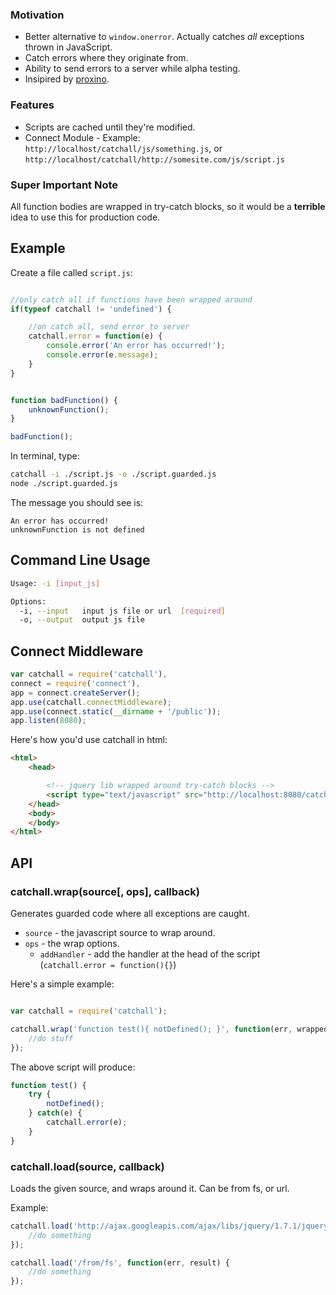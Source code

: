 
### Motivation

- Better alternative to `window.onerror`. Actually catches *all* exceptions thrown in JavaScript.
- Catch errors where they originate from.
- Ability to send errors to a server while alpha testing.
- Insipired by [proxino](https://www.proxino.com/).

### Features

- Scripts are cached until they're modified.
- Connect Module - Example: `http://localhost/catchall/js/something.js`, or `http://localhost/catchall/http://somesite.com/js/script.js`


### Super Important Note

All function bodies are wrapped in try-catch blocks, so it would be a **terrible** idea to use this for production code.

## Example

Create a file called `script.js`:

```javascript

//only catch all if functions have been wrapped around
if(typeof catchall != 'undefined') {

	//on catch all, send error to server
	catchall.error = function(e) {
		console.error('An error has occurred!');
		console.error(e.message);
	}	
}


function badFunction() {
	unknownFunction();
}

badFunction();

```

In terminal, type:

```bash
catchall -i ./script.js -o ./script.guarded.js
node ./script.guarded.js
```

The message you should see is:

```
An error has occurred!
unknownFunction is not defined
```

## Command Line Usage

```bash
Usage: -i [input_js]

Options:
  -i, --input   input js file or url  [required]
  -o, --output  output js file      
```

## Connect Middleware


```javascript
var catchall = require('catchall'),
connect = require('connect'),
app = connect.createServer();
app.use(catchall.connectMiddleware);
app.use(connect.static(__dirname + '/public'));
app.listen(8080);
```

Here's how you'd use catchall in html:

```html
<html>
	<head>

		<!-- jquery lib wrapped around try-catch blocks -->
		<script type="text/javascript" src="http://localhost:8080/catchall/http://ajax.googleapis.com/ajax/libs/jquery/1.7.1/jquery.js"></script>
	</head>
	<body>
	</body>
</html>
```

## API


### catchall.wrap(source[, ops], callback)

Generates guarded code where all exceptions are caught.

- `source` - the javascript source to wrap around.
- `ops` - the wrap options.
	- `addHandler` - add the handler at the head of the script (`catchall.error = function(){}`)

Here's a simple example:

```javascript

var catchall = require('catchall');

catchall.wrap('function test(){ notDefined(); }', function(err, wrappedSource) {
	//do stuff
});
```

The above script will produce:

```javascript
function test() {
	try {
		notDefined();
	} catch(e) {
		catchall.error(e);
	}
}
```

### catchall.load(source, callback)

Loads the given source, and wraps around it. Can be from fs, or url.

Example:

```javascript
catchall.load('http://ajax.googleapis.com/ajax/libs/jquery/1.7.1/jquery.js', function(err, result) {
	//do something
});

catchall.load('/from/fs', function(err, result) {
	//do something
});
```






